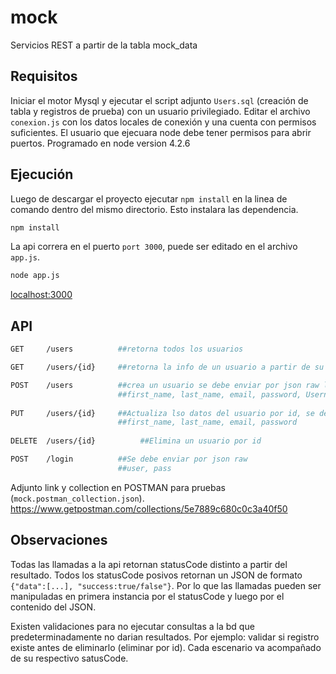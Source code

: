 # mock
Servicios REST a partir de la tabla mock_data

## Requisitos
Iniciar el motor Mysql y ejecutar el script adjunto `Users.sql` (creación de tabla y registros de prueba) con un usuario privilegiado.
Editar el archivo `conexion.js` con los datos locales de conexión y una cuenta con permisos suficientes.
El usuario que ejecuara node debe tener permisos para abrir puertos.
Programado en node version 4.2.6

## Ejecución
Luego de descargar el proyecto ejecutar `npm install` en la linea de comando dentro del mismo directorio. Esto instalara las dependencia.

```sh
npm install
```
La api correra en el puerto `port 3000`, puede ser editado en el archivo `app.js`.
```sh
node app.js
```
[localhost:3000](http://localhost:3000/)

## API
```sh
GET     /users          ##retorna todos los usuarios

GET     /users/{id}     ##retorna la info de un usuario a partir de su id

POST    /users          ##crea un usuario se debe enviar por json raw los datos
                        ##first_name, last_name, email, password, Username
                        
PUT     /users/{id}     ##Actualiza lso datos del usuario por id, se debe enviar por json raw los nuevos datos
                        ##first_name, last_name, email, password
                        
DELETE  /users/{id}          ##Elimina un usuario por id

POST    /login          ##Se debe enviar por json raw
                        ##user, pass
```
Adjunto link y collection en POSTMAN para pruebas (`mock.postman_collection.json`).
https://www.getpostman.com/collections/5e7889c680c0c3a40f50

## Observaciones

Todas las llamadas a la api retornan statusCode distinto a partir del resultado.
Todos los statusCode posivos retornan un JSON de formato  `{"data":[...], "success:true/false"}`. Por lo que las llamadas pueden ser manipuladas en primera instancia por el statusCode y luego por el contenido del JSON.

Existen validaciones para no ejecutar consultas a la bd que predeterminadamente no darian resultados. Por ejemplo: validar si registro existe antes de eliminarlo (eliminar por id). Cada escenario va acompañado de su respectivo satusCode.
